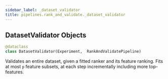 ```yaml
---
sidebar_label: _dataset_validator
title: pipelines.rank_and_validate._dataset_validator
---
```


## DatasetValidator Objects

```python
@dataclass
class DatasetValidator(Experiment,  RankAndValidatePipeline)
```

Validates an entire dataset, given a fitted ranker and its feature ranking. Fits
at most `p` feature subsets, at each step incrementally including more top-features.

